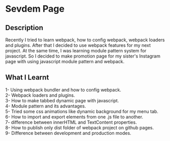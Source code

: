  # Sevdem Page
  
  ## Description
  Recently I tried to learn webpack, how to config webpack, webpack loaders and plugins. After that I decided to use webpack features for my next project.
  At the same time, I was learning module pattern system for javascript. So I decided to make promotion page for my sister's Instagram page with using javascript module  pattern and webpack.
  ## What I Learnt
  1- Using webpack bundler and how to config webpack.
  <br>
  2- Webpack loaders and plugins.
  <br>
  3- How to make tabbed dynamic page with javascript.
  <br>
  4- Module pattern and its advantages.
  <br>
  5- Tried some css animations like dynamic background for my menu tab.
  <br>
  6- How to import and export elements from one .js file to another.
  <br>
  7- difference between innerHTML and TextContent properties.
  <br>
  8- How to publish only dist folder of webpack project on github pages. 
  <br>
  9- Difference between development and production modes.
